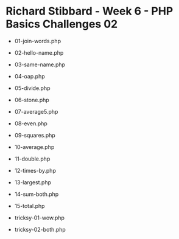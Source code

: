 # Richard Stibbard - Week 6 - PHP Basics Challenges 02

- 01-join-words.php
- 02-hello-name.php
- 03-same-name.php
- 04-oap.php
- 05-divide.php
- 06-stone.php
- 07-average5.php
- 08-even.php
- 09-squares.php
- 10-average.php
- 11-double.php
- 12-times-by.php
- 13-largest.php
- 14-sum-both.php
- 15-total.php

- tricksy-01-wow.php
- tricksy-02-both.php
